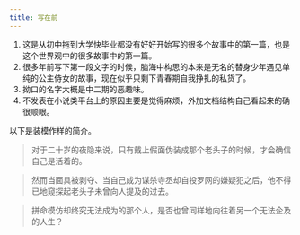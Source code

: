 ```yaml
---
title: 写在前
---
```


1. 这是从初中拖到大学快毕业都没有好好开始写的很多个故事中的第一篇，也是这个世界观中的很多故事中的第一篇。
2. 很多年前写下第一段文字的时候，脑海中构思的本来是无名的替身少年遇见单纯的公主侍女的故事，现在似乎只剩下青春期自我挣扎的私货了。
3. 拗口的名字大概是中二期的恶趣味。
4. 不发表在小说类平台上的原因主要是觉得麻烦，外加文档结构自己看起来的确很顺眼。

以下是装模作样的简介。

> 对于二十岁的夜隐来说，只有戴上假面伪装成那个老头子的时候，才会确信自己是活着的。

> 然而当面具被剥夺、当自己成为谋杀寺丞却自投罗网的嫌疑犯之后，他不得已地窥探起老头子未曾向人提及的过去。

> 拼命模仿却终究无法成为的那个人，是否也曾同样地向往着另一个无法企及的人生？

